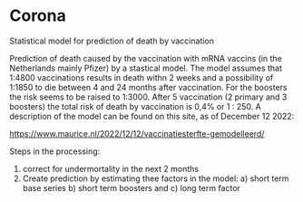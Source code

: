 # Corona
Statistical model for prediction of death by vaccination

Prediction of death caused by the vaccination with mRNA vaccins (in the Netherlands mainly Pfizer) by a stastical model. The model assumes that 1:4800 vaccinations results in death withn 2 weeks and a possibility of 1:1850 to die between 4 and 24 months after vaccination. For the boosters the risk seems to be raised to 1:3000. After 5 vaccination (2 primary and 3 boosters) the total risk of death by vaccination is 0,4% or 1 : 250.
A description of the model can be found on this site, as of December 12 2022:

https://www.maurice.nl/2022/12/12/vaccinatiesterfte-gemodelleerd/

Steps in the processing:
1) correct for undermortality in the next 2 months
2) Create prediction by estimating thee factors in the model: a) short term base series b) short term boosters and c) long term factor
